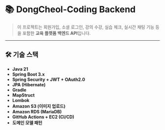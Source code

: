# 📚 DongCheol-Coding Backend

> 이 프로젝트는 회원가입, 소셜 로그인, 강의 수강, 실습 체크, 실시간 채팅 기능 등을 포함한 **교육 플랫폼 백엔드 API**입니다.

---

## 🛠️ 기술 스택

- **Java 21**
- **Spring Boot 3.x**
- **Spring Security + JWT + OAuth2.0**
- **JPA (Hibernate)**
- **Gradle**
- **MapStruct**
- **Lombok**
- **Amazon S3 (이미지 업로드)**
- **Amazon RDS (MariaDB)**
- **GitHub Actions + EC2 (CI/CD)**
- **도메인 모델 패턴**
